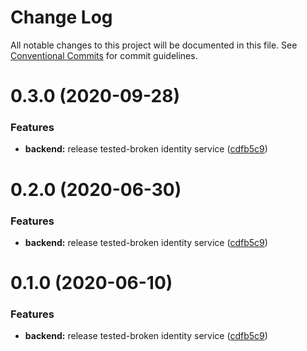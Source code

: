 # Change Log

All notable changes to this project will be documented in this file.
See [Conventional Commits](https://conventionalcommits.org) for commit guidelines.

# 0.3.0 (2020-09-28)


### Features

* **backend:** release tested-broken identity service ([cdfb5c9](https://github.com/Atlantis-Lab/serenity/commit/cdfb5c91ca81bfdf06d2f496b5c66b47426ec96e))






# 0.2.0 (2020-06-30)

### Features

- **backend:** release tested-broken identity service ([cdfb5c9](https://github.com/atlantisunited/serenity/commit/cdfb5c91ca81bfdf06d2f496b5c66b47426ec96e))

# 0.1.0 (2020-06-10)

### Features

- **backend:** release tested-broken identity service ([cdfb5c9](https://github.com/atlantisunited/serenity/commit/cdfb5c91ca81bfdf06d2f496b5c66b47426ec96e))
